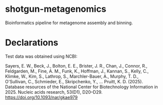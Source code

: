 # shotgun-metagenomics
Bioinformatics pipeline for metagenome assembly and binning.

# Declarations
Test data was obtained using NCBI:

Sayers, E. W., Beck, J., Bolton, E. E., Brister, J. R., Chan, J., Connor, R., Feldgarden, M., Fine, A. M., Funk, K., Hoffman, J., Kannan, S., Kelly, C., Klimke, W., Kim, S., Lathrop, S., Marchler-Bauer, A., Murphy, T. D., O'Sullivan, C., Schmieder, E., Skripchenko, Y., … Pruitt, K. D. (2025). Database resources of the National Center for Biotechnology Information in 2025. Nucleic acids research, 53(D1), D20–D29. https://doi.org/10.1093/nar/gkae979